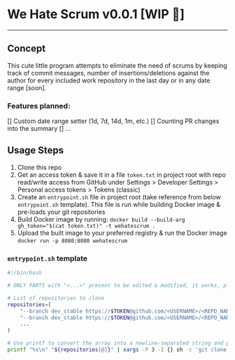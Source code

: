 # We Hate Scrum v0.0.1 [WIP 🚧]
---
## Concept
This cute little program attempts to eliminate the need of scrums by keeping track of commit messages, number of insertions/deletions against the author for every included work repository in the last day or in any date range [soon].

### Features planned:
[] Custom date range setter (1d, 7d, 14d, 1m, etc.)
[] Counting PR changes into the summary
[] ...

## Usage Steps
1. Clone this repo
1. Get an access token & save it in a file `token.txt` in project root with repo read/write access from GitHub under Settings > Developer Settings > Personal access tokens > Tokens (classic)
1. Create an `entrypoint.sh` file in project root (take reference from below `entrypoint.sh` template). This file is run while building Docker image & pre-loads your git repositories
1. Build Docker image by running: `docker build --build-arg gh_token="$(cat token.txt)" -t wehatescrum .`
1. Upload the built image to your preferred registry & run the Docker image `docker run -p 8080:8080 wehatescrum`

### `entrypoint.sh` template
```bash
#!/bin/bash

# ONLY PARTS with "<...>" present to be edited & modified, it works, please don't touch it...

# List of repositories to clone
repositories=(
    "--branch dev_stable https://$TOKEN@github.com/<USERNAME>/<REPO_NAME_1>"
    "--branch dev_stable https://$TOKEN@github.com/<USERNAME>/<REPO_NAME_2>"
    ...
)

# Use printf to convert the array into a newline-separated string and pipe it into xargs
printf "%s\n" "${repositories[@]}" | xargs -P 3 -I {} sh -c 'git clone --single-branch {}'
```